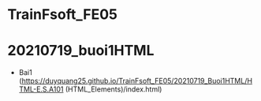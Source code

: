 # TrainFsoft_FE05

# 20210719_buoi1HTML

 - Bai1 (https://duyquang25.github.io/TrainFsoft_FE05/20210719_Buoi1HTML/HTML-E.S.A101 (HTML_Elements)/index.html)
 
